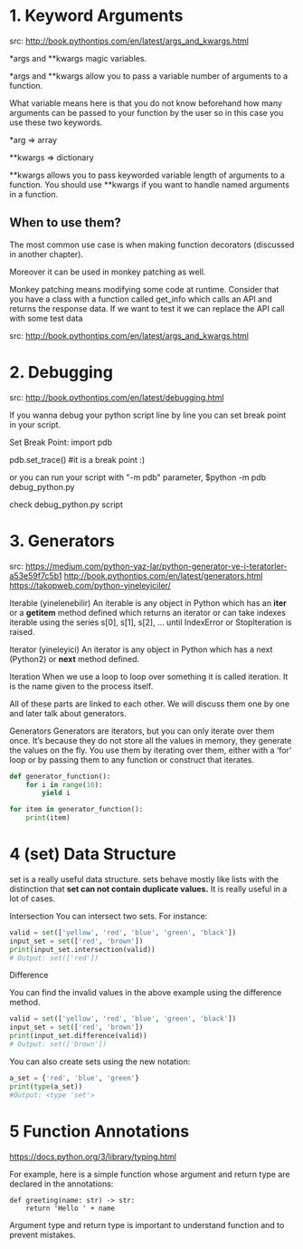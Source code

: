 
# 1. Keyword Arguments

src: http://book.pythontips.com/en/latest/args_and_kwargs.html

 *args and **kwargs magic variables.

*args and **kwargs allow you to pass a variable number of arguments to a function.

What variable means here is that you do not know beforehand how many arguments can be passed to your function by the user so in this case you use these two keywords.


*arg  => array


 **kwargs => dictionary

**kwargs allows you to pass keyworded variable length of arguments to a function. You should use **kwargs if you want to handle named arguments in a function. 

## When to use them?
The most common use case is when making function decorators (discussed in another chapter). 

Moreover it can be used in monkey patching as well. 

Monkey patching means modifying some code at runtime. 
Consider that you have a class with a function called get_info which calls an API and returns the response data. If we want to test it we can replace the API call with some test data

src: http://book.pythontips.com/en/latest/args_and_kwargs.html


# 2. Debugging
src: http://book.pythontips.com/en/latest/debugging.html

If you wanna debug your python script line by line you can set break point in your script.

Set Break Point:
import pdb

pdb.set_trace() #it is a break point :)

or you can run your script with "-m pdb" parameter, 
$python -m pdb debug_python.py

check debug_python.py script


# 3. Generators
src: 
https://medium.com/python-yaz-lar/python-generator-ve-i-teratorler-a53e59f7c5b1
http://book.pythontips.com/en/latest/generators.html
https://takopweb.com/python-yineleyiciler/

Iterable (yinelenebilir)
An iterable is any object in Python which has an __iter__ or a __getitem__ method defined which returns an iterator or can take indexes
iterable using the series s[0], s[1], s[2], ... until IndexError or StopIteration is raised.

Iterator (yineleyici)
An iterator is any object in Python which has a next (Python2) or __next__ method defined.

Iteration
When we use a loop to loop over something it is called iteration. It is the name given to the process itself. 

All of these parts are linked to each other. We will discuss them one by one and later talk about generators.

Generators
Generators are iterators, but you can only iterate over them once. It’s because they do not store all the values in memory, they generate the values on the fly. You use them by iterating over them, either with a ‘for’ loop or by passing them to any function or construct that iterates.

```python
def generator_function():
    for i in range(10):
        yield i

for item in generator_function():
    print(item)
```

# 4 (set) Data Structure

set is a really useful data structure. sets behave mostly like lists with the distinction that **set can not contain duplicate values.** It is really useful in a lot of cases. 

Intersection
You can intersect two sets. For instance:
```python
valid = set(['yellow', 'red', 'blue', 'green', 'black'])
input_set = set(['red', 'brown'])
print(input_set.intersection(valid))
# Output: set(['red'])
```

Difference

You can find the invalid values in the above example using the difference method.
```python
valid = set(['yellow', 'red', 'blue', 'green', 'black'])
input_set = set(['red', 'brown'])
print(input_set.difference(valid))
# Output: set(['brown'])
```

You can also create sets using the new notation:
```python
a_set = {'red', 'blue', 'green'}
print(type(a_set))
#Output: <type 'set'>
```

# 5 Function Annotations
https://docs.python.org/3/library/typing.html

For example, here is a simple function whose argument and return type are declared in the annotations:
```pyhton
def greeting(name: str) -> str:
    return 'Hello ' + name
```
Argument type and return type is important to understand function and to prevent mistakes. 
